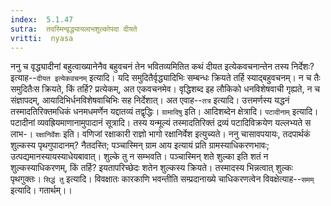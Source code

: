 ```yaml
---
index:  5.1.47
sutra:  तदस्मिन्वृद्ध्यायलाभशुल्कोपदा दीयते
vritti:  nyasa
---
```


ननु च वृद्ध्यादीनां बहुत्वाख्यानेनैव बहुवचनं तेन भवितव्यमितित कथं दीयत इत्येकवचनान्तेन तस्य निर्देशः? इत्याह--`दीयत इत्येकवचनम्` इत्यादि। यदि समुदितैर्वृद्ध्यादिभिः सम्बन्धः क्रियते तर्हि स्याद्बहुवचनम्। न च तैः समुदितैःस क्रियते, किं तर्हि? प्रत्येकम्, अत एकवचनमेव। वृद्धिशब्द इह लौकिको धनविशेषवाची गृह्यते, न च संज्ञापदम्, आयादिभिर्धनविशेषवाचिभिः सह निर्देशात्। अत एवाह--`तत्र` इत्यादि। उत्तमर्णस्य यद्धनं तस्मादतिरिक्तमधिकं धनमधमर्णेन यद्दातव्यं तद्वृद्धिः। `ग्रामादिषु` इति। आदिशब्देन क्षेत्रादि। `पटादीनाम्` इत्यादि। पटादीनां व्यवह्रियमाणानामुपादानं सूत्रादि। तस्य यन्मूल्यं तस्मादतिरिक्तं द्रव्यं पटादिविक्रयेण यल्लभ्यते स लाभ-। `रक्षानिर्वेशः` इति। वणिजां रक्षाकारी राज्ञो भागो रक्षानिर्वेश इत्युच्यते। ननु चासावपयायः, तदपार्थकं शुल्कस्य पृथगुपादानम्? नैतदस्ति; पञ्चास्मिन् ग्राम आय इत्यायं प्रति ग्रामस्याधिकरणभावः; उत्पद्यमानस्यायस्याधेयबावात्। शुल्के तु न सम्भवति। पञ्चास्मिन् शते शुल्का इति शतं न शुल्कस्याधिकरणम्, किं तर्हि? इयतापरिच्छेदः शतेन शुल्कस्य क्रियते। तस्मादस्य भिन्नत्वात् शुल्कः पृथगुक्तः।
`सिद्धं तु` इत्यादि। विवक्षातः कारकाणि भवन्तीति सम्प्रदानाख्ये चाधिकरणत्वेन विवक्षेत्याह--`समम्` इत्यादि। गतार्थम्।।


